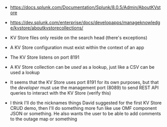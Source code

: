 - https://docs.splunk.com/Documentation/Splunk/8.0.5/Admin/AboutKVstore
- https://dev.splunk.com/enterprise/docs/developapps/manageknowledge/kvstore/aboutkvstorecollections/

- KV Store files only reside on the search head (there's exceptions)
- A KV Store configuration must exist within the context of an app
- The KV Store listens on port 8191 
- A KV Store collection can be _used_ as a lookup, just like a CSV can be used a lookup
- It seems that the KV Store uses port 8191 for its own purposes, but that the _developer_ must use the management port (8089) to send REST API
  queries to interact with the KV Store (verify this)


- I think I'll do the nicknames things David suggested for the first KV Store CRUD demo, then I'll do something more fun like use OMF component JSON
  or something. He also wants the user to be able to add comments to the outage map or something